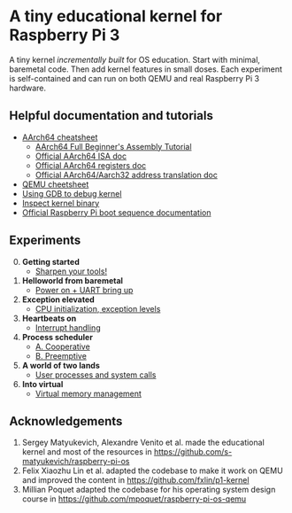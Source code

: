 # A tiny educational kernel for Raspberry Pi 3
A tiny kernel *incrementally built* for OS education.
Start with minimal, baremetal code. Then add kernel features in small doses.
Each experiment is self-contained and can run on both QEMU and real Raspberry Pi 3 hardware.

## Helpful documentation and tutorials
* [AArch64 cheatsheet](aarch64-cheatsheet.md)
  * [AArch64 Full Beginner's Assembly Tutorial](https://mariokartwii.com/armv8/)
  * [Official AArch64 ISA doc](https://developer.arm.com/documentation/ddi0602/latest/)
  * [Official AArch64 registers doc](https://developer.arm.com/documentation/ddi0601/latest/)
  * [Official AArch64/Aarch32 address translation doc](https://developer.arm.com/documentation/100940/latest/)
* [QEMU cheetsheet](qemu.md)
* [Using GDB to debug kernel](gdb.md)
* [Inspect kernel binary](inspect-kernel-binary.md)
* [Official Raspberry Pi boot sequence documentation](https://www.raspberrypi.com/documentation/computers/raspberry-pi.html#boot-sequence)

## Experiments
0. **Getting started**
      * [Sharpen your tools!](lesson00/rpi-os.md)
1. **Helloworld from baremetal**
      * [Power on + UART bring up](lesson01/rpi-os.md)
2. **Exception elevated**
      * [CPU initialization, exception levels](lesson02/rpi-os.md)
3. **Heartbeats on**
      * [Interrupt handling](lesson03/rpi-os.md)
4. **Process scheduler**
      * [A. Cooperative](lesson04a/rpi-os.md)
      * [B. Preemptive](lesson04b/rpi-os.md)
5. **A world of two lands**
      * [User processes and system calls](lesson05/rpi-os.md)
6. **Into virtual**
      * [Virtual memory management](lesson06/rpi-os.md)

## Acknowledgements
1. Sergey Matyukevich, Alexandre Venito et al. made the educational kernel and most of the resources in https://github.com/s-matyukevich/raspberry-pi-os
2. Felix Xiaozhu Lin et al. adapted the codebase to make it work on QEMU and improved the content in https://github.com/fxlin/p1-kernel
3. Millian Poquet adapted the codebase for his operating system design course in https://github.com/mpoquet/raspberry-pi-os-qemu
